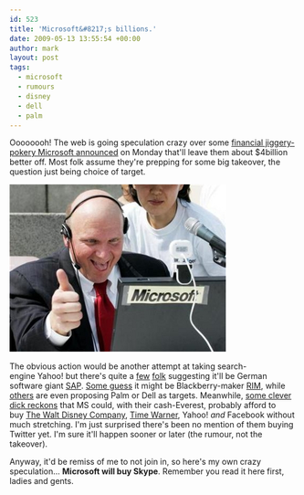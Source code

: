 ```yaml
---
id: 523
title: 'Microsoft&#8217;s billions.'
date: 2009-05-13 13:55:54 +00:00
author: mark
layout: post
tags:
  - microsoft
  - rumours
  - disney
  - dell
  - palm
---
```

Oooooooh! The web is going speculation crazy over some [financial jiggery-pokery Microsoft announced](http://www.microsoft.com/Presspass/press/2009/may09/05-11statement.mspx) on Monday that'll leave them about $4billion better off. Most folk assume they're prepping for some big takeover, the question just being choice of target.

![Ballmer](/images/fromwp/2009/05/ballmer.jpg)

The obvious action would be another attempt at taking search-engine Yahoo! but there's quite a [few](http://www.theinquirer.net/inquirer/news/1137293/microsoft-set) [folk](http://www.theregister.co.uk/2009/05/12/microsoft_not_buying_sap_debt_offering/) suggesting it'll be German software giant [SAP](http://www.sap.com/). [Some guess](http://daringfireball.net/linked/2009/05/12/msft-bond) it might be Blackberry-maker [RIM](http://www.rim.com/), while [others](http://blog.carpadium.com/?p=349) are even proposing Palm or Dell as targets. Meanwhile, [some clever dick reckons](http://www.washingtonpost.com/wp-dyn/content/article/2009/05/11/AR2009051102632.html) that MS could, with their cash-Everest, probably afford to buy [The Walt Disney Company](http://corporate.disney.go.com/), [Time Warner](http://www.timewarner.com/corp/), Yahoo! _and_ Facebook without much stretching. I'm just surprised there's been no mention of them buying Twitter yet. I'm sure it'll happen sooner or later (the rumour, not the takeover).

Anyway, it'd be remiss of me to not join in, so here's my own crazy speculation&#8230; **Microsoft will buy Skype**. Remember you read it here first, ladies and gents.
